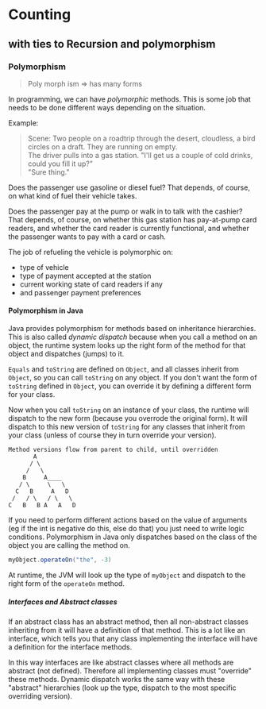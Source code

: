 # Counting
## with ties to Recursion and polymorphism

### Polymorphism
> Poly morph ism => has many forms

In programming, we can have *polymorphic* methods. This is some job that needs to be done different ways depending on the situation.

Example:
> Scene: Two people on a roadtrip through the desert, cloudless, a bird circles on a draft. They are running on empty.<br>
> The driver pulls into a gas station. "I'll get us a couple of cold drinks, could you fill it up?"<br>
> "Sure thing."

Does the passenger use gasoline or diesel fuel? That depends, of course, on what kind of fuel their vehicle takes.

Does the passenger pay at the pump or walk in to talk with the cashier? That depends, of course, on whether this gas station has pay-at-pump card readers, and whether the card reader is currently functional, and whether the passenger wants to pay with a card or cash.

The job of refueling the vehicle is polymorphic on:
* type of vehicle
* type of payment accepted at the station
* current working state of card readers if any
* and passenger payment preferences

#### Polymorphism in Java
Java provides polymorphism for methods based on inheritance hierarchies. This is also called *dynamic dispatch* because when you call a method on an object, the runtime system looks up the right form of the method for that object and dispatches (jumps) to it.

`Equals` and `toString` are defined on `Object`, and all classes inherit from `Object`, so you can call `toString` on any object. If you don't want the form of `toString` defined in `Object`, you can override it by defining a different form for your class.

Now when you call `toString` on an instance of your class, the runtime will dispatch to the new form (because you overrode the original form). It will dispatch to this new version of `toString` for any classes that inherit from your class (unless of course they in turn override your version).

```
Method versions flow from parent to child, until overridden
       A
      / \
     /   \
    B     A____
   / \     \   \
  C   B     A   D
 /   / \   / \   \
C   B   B A   A   D
```

If you need to perform different actions based on the value of arguments (eg if the int is negative do this, else do that) you just need to write logic conditions. Polymorphism in Java only dispatches based on the class of the object you are calling the method on.

```java
myObject.operateOn("the", -3)
```
At runtime, the JVM will look up the type of `myObject` and dispatch to the right form of the `operateOn` method.

##### Interfaces and Abstract classes
If an abstract class has an abstract method, then all non-abstract classes inheriting from it will have a definition of that method. This is a lot like an interface, which tells you that any class implementing the interface will have a definition for the interface methods.

In this way interfaces are like abstract classes where all methods are abstract (not defined). Therefore all implementing classes must "override" these methods. Dynamic dispatch works the same way with these "abstract" hierarchies (look up the type, dispatch to the most specific overriding version).
